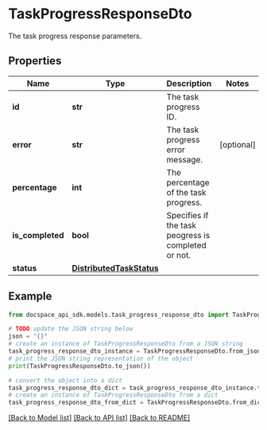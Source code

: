# TaskProgressResponseDto
The task progress response parameters.

## Properties

Name | Type | Description | Notes
------------ | ------------- | ------------- | -------------
**id** | **str** | The task progress ID. | 
**error** | **str** | The task progress error message. | [optional] 
**percentage** | **int** | The percentage of the task progress. | 
**is_completed** | **bool** | Specifies if the task peogress is completed or not. | 
**status** | [**DistributedTaskStatus**](DistributedTaskStatus.md) |  | 

## Example

```python
from docspace_api_sdk.models.task_progress_response_dto import TaskProgressResponseDto

# TODO update the JSON string below
json = "{}"
# create an instance of TaskProgressResponseDto from a JSON string
task_progress_response_dto_instance = TaskProgressResponseDto.from_json(json)
# print the JSON string representation of the object
print(TaskProgressResponseDto.to_json())

# convert the object into a dict
task_progress_response_dto_dict = task_progress_response_dto_instance.to_dict()
# create an instance of TaskProgressResponseDto from a dict
task_progress_response_dto_from_dict = TaskProgressResponseDto.from_dict(task_progress_response_dto_dict)
```
[[Back to Model list]](../README.md#documentation-for-models) [[Back to API list]](../README.md#documentation-for-api-endpoints) [[Back to README]](../README.md)


